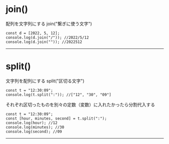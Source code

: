 # join()
配列を文字列にする
join("繋ぎに使う文字")
~~~
const d = [2022, 5, 12];
console.log(d.join("/")); //2022/5/12
console.log(d.join("")); //2022512
~~~
***

# split()
文字列を配列にする
split("区切る文字")
~~~
const t = "12:30:09";
console.log(t.split(":")); //["12", "30", "09"]
~~~
それぞれ区切ったものを別々の定数（変数）に入れたかったら分割代入する
~~~
const t = "12:30:09";
const [hour, minutes, second] = t.split(":");
console.log(hour); //12
console.log(minutes); //30
console.log(second); //09
~~~
***
